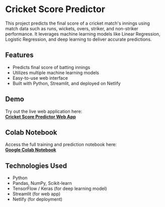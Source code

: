 # Cricket Score Predictor

This project predicts the final score of a cricket match's innings using match data such as runs, wickets, overs, striker, and non-striker performance. It leverages machine learning models like Linear Regression, Logistic Regression, and deep learning to deliver accurate predictions.

## Features

- Predicts final score of batting innings
- Utilizes multiple machine learning models
- Easy-to-use web interface
- Built with Python, Streamlit, and deployed on Netlify

## Demo

Try out the live web application here:  
**[Cricket Score Predictor Web App](https://chipper-druid-42ceb4.netlify.app/)**

## Colab Notebook

Access the full training and prediction notebook here:  
**[Google Colab Notebook](https://colab.research.google.com/drive/18vi_7S9ohKjzKdTlwDWhTwIbhiG0F-XB)**

## Technologies Used

- Python
- Pandas, NumPy, Scikit-learn
- TensorFlow / Keras (for deep learning model)
- Streamlit (for web app)
- Netlify (for deployment)